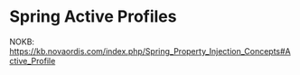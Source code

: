 # Spring Active Profiles

NOKB: https://kb.novaordis.com/index.php/Spring_Property_Injection_Concepts#Active_Profile

